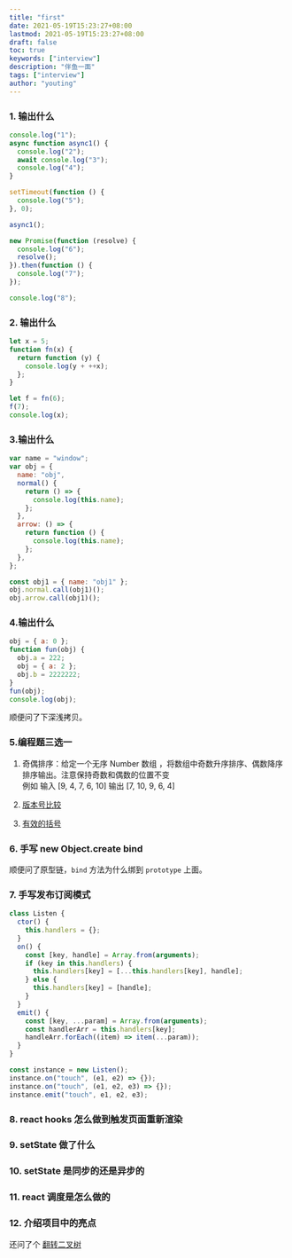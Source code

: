 ```yaml
---
title: "first"
date: 2021-05-19T15:23:27+08:00
lastmod: 2021-05-19T15:23:27+08:00
draft: false
toc: true
keywords: ["interview"]
description: "伴鱼一面"
tags: ["interview"]
author: "youting"
---
```


### 1. 输出什么

```js
console.log("1");
async function async1() {
  console.log("2");
  await console.log("3");
  console.log("4");
}

setTimeout(function () {
  console.log("5");
}, 0);

async1();

new Promise(function (resolve) {
  console.log("6");
  resolve();
}).then(function () {
  console.log("7");
});

console.log("8");
```

### 2. 输出什么

```js
let x = 5;
function fn(x) {
  return function (y) {
    console.log(y + ++x);
  };
}

let f = fn(6);
f(7);
console.log(x);
```

### 3.输出什么

```js
var name = "window";
var obj = {
  name: "obj",
  normal() {
    return () => {
      console.log(this.name);
    };
  },
  arrow: () => {
    return function () {
      console.log(this.name);
    };
  },
};

const obj1 = { name: "obj1" };
obj.normal.call(obj1)();
obj.arrow.call(obj1)();
```

### 4.输出什么

```js
obj = { a: 0 };
function fun(obj) {
  obj.a = 222;
  obj = { a: 2 };
  obj.b = 2222222;
}
fun(obj);
console.log(obj);
```

顺便问了下深浅拷贝。

### 5.编程题三选一

1. 奇偶排序：给定⼀个⽆序 Number 数组 ，将数组中奇数升序排序、偶数降序排序输出。注意保持奇数和偶数的位置不变<br />
   例如 输入 [9, 4, 7, 6, 10] 输出 [7, 10, 9, 6, 4]

2. [版本号比较](https://leetcode-cn.com/problems/compare-version-numbers/)
3. [有效的括号](https://leetcode-cn.com/problems/valid-parentheses/)

### 6. 手写 new Object.create bind

顺便问了原型链，`bind` 方法为什么绑到 `prototype` 上面。

### 7. 手写发布订阅模式

```js
class Listen {
  ctor() {
    this.handlers = {};
  }
  on() {
    const [key, handle] = Array.from(arguments);
    if (key in this.handlers) {
      this.handlers[key] = [...this.handlers[key], handle];
    } else {
      this.handlers[key] = [handle];
    }
  }
  emit() {
    const [key, ...param] = Array.from(arguments);
    const handlerArr = this.handlers[key];
    handleArr.forEach((item) => item(...param));
  }
}

const instance = new Listen();
instance.on("touch", (e1, e2) => {});
instance.on("touch", (e1, e2, e3) => {});
instance.emit("touch", e1, e2, e3);
```

### 8. react hooks 怎么做到触发页面重新渲染

### 9. setState 做了什么

### 10. setState 是同步的还是异步的

### 11. react 调度是怎么做的

### 12. 介绍项目中的亮点

还问了个 [翻转二叉树](https://leetcode-cn.com/problems/invert-binary-tree/)
